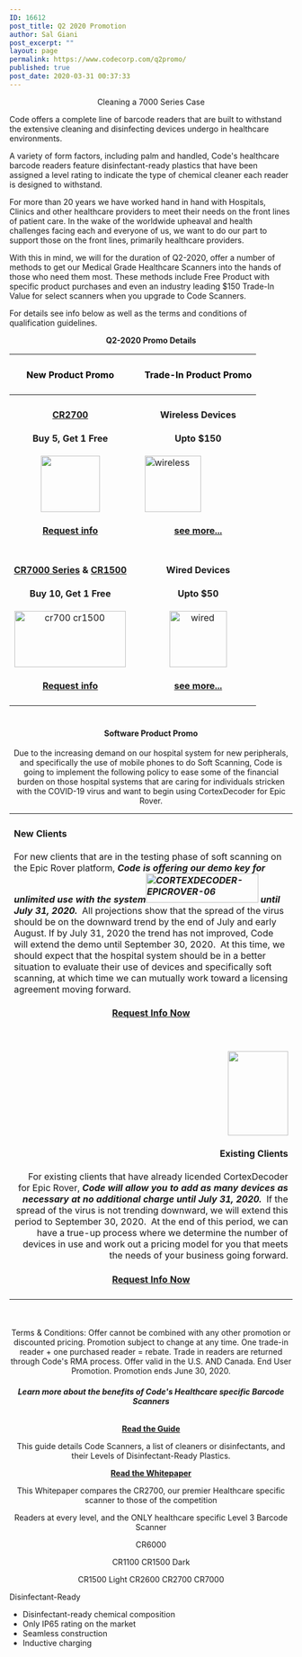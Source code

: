 ```yaml
---
ID: 16612
post_title: Q2 2020 Promotion
author: Sal Giani
post_excerpt: ""
layout: page
permalink: https://www.codecorp.com/q2promo/
published: true
post_date: 2020-03-31 00:37:33
---
```


<p style="text-align: center;">Cleaning a 7000 Series Case</p>

<p style="text-align: left;">Code offers a complete line of barcode readers that are built to withstand the extensive cleaning and disinfecting devices undergo in healthcare environments.</p>
A variety of form factors, including palm and handled, Code's healthcare barcode readers feature disinfectant-ready plastics that have been assigned a level rating to indicate the type of chemical cleaner each reader is designed to withstand.



For more than 20 years we have worked hand in hand with Hospitals, Clinics and other healthcare providers to meet their needs on the front lines of patient care. In the wake of the worldwide upheaval and health challenges facing each and everyone of us, we want to do our part to support those on the front lines, primarily healthcare providers.

With this in mind, we will for the duration of Q2-2020, offer a number of methods to get our Medical Grade Healthcare Scanners into the hands of those who need them most. These methods include Free Product with specific product purchases and even an industry leading $150 Trade-In Value for select scanners when you upgrade to Code Scanners.

For details see info below as well as the terms and conditions of qualification guidelines.


<p style="text-align: center;"><strong>Q2-2020 Promo Details</strong></p>

<div class="table-1">
<table width="100%">
<thead>
<tr>
<th style="text-align: center; color: black;" align="left">
<h4><strong>New Product Promo</strong></h4>
</th>
<th style="text-align: center;" align="left">
<h4></h4>
</th>
<th align="left">
<h4 style="text-align: center; color: black;"><strong>Trade-In Product Promo</strong></h4>
</th>
</tr>
</thead>
<tbody>
<tr>
<td align="left">
<h4 style="text-align: center;"><a href="https://www.codecorp.com/portfolio-items/code-reader-2700/"><strong>CR2700</strong></a></h4>
<h4 style="text-align: center;"><strong>Buy 5, Get 1 Free</strong></h4>
<p style="text-align: center;"><img class="aligncenter wp-image-16053" title="CR2700-handled" src="https://www.codecorp.com/wp-content/uploads/2019/08/CR2700-handled-400x380.png" alt="" width="105" height="100" /></p>

<h4 style="text-align: center;"><a href="https://www.getdrip.com/forms/795533782/submissions/new" data-drip-show-form="795533782">
<strong>Request info</strong></a></h4>
</td>
<td style="text-align: center;" align="left"></td>
<td align="left">
<h4 style="text-align: center;"><strong>Wireless Devices</strong></h4>
<h4 style="text-align: center;"><strong>Upto $150</strong></h4>
<img class="aligncenter wp-image-16653" title="wireless" src="https://www.codecorp.com/wp-content/uploads/2020/03/shutterstock-1583522314-converted-150x150.png" alt="wireless" width="100" height="100" />
<h4 style="text-align: center;"><strong><a href="https://www.codecorp.com/trade-in/">see more...</a></strong></h4>
</td>
</tr>
<tr>
<td style="text-align: center;" align="left">
<h4><strong><a href="https://www.codecorp.com/portfolio-items/code-reader-7018/">CR7000 Series</a> &amp; <a href="https://www.codecorp.com/portfolio-items/code-reader-1500/">CR1500</a></strong></h4>
<h4><strong>Buy 10, Get 1 Free</strong></h4>
<img class="aligncenter wp-image-16659" title="cr700 cr1500" src="https://www.codecorp.com/wp-content/uploads/2020/03/cr700-cr1500.png" alt="cr700 cr1500" width="198" height="100" />
<h4><a href="https://www.getdrip.com/forms/373665319/submissions/new" data-drip-show-form="373665319"><strong>Request info</strong></a></h4>
</td>
<td style="text-align: center;" align="left"></td>
<td style="text-align: center;" align="left">
<h4><strong>Wired Devices</strong></h4>
<h4><strong>Upto $50</strong></h4>
<img class="aligncenter wp-image-16654" title="wired" src="https://www.codecorp.com/wp-content/uploads/2020/03/shutterstock-708584419-converted-150x150.png" alt="wired" width="102" height="100" />
<h4><a href="https://www.codecorp.com/trade-in/"><strong>see more...</strong></a></h4>
</td>
</tr>
</tbody>
</table>
</div>

<div class="table-1" style="margin-top: 40px;">
<h4></h4>
<h4 style="text-align: center;"><strong>Software Product Promo</strong></h4>
<p style="text-align: center;">Due to the increasing demand on our hospital system for new peripherals, and specifically the use of mobile phones to do Soft Scanning, Code is going to implement the following policy to ease some of the financial burden on those hospital systems that are caring for individuals stricken with the COVID-19 virus and want to begin using CortexDecoder for Epic Rover.</p>

<table style="margin-top: 10px; margin-bottom: 50px;" width="100%">
<thead></thead>
<tbody>
<tr>
<td align="left">
<div style="text-align: center;">
<h4 style="text-align: left;"><strong>New Clients</strong></h4>
<p style="text-align: left;">For new clients that are in the testing phase of soft scanning on the Epic Rover platform, <em><strong>Code is offering our demo key for unlimited use with the system<img class="alignright wp-image-14706" title="CORTEXDECODER-EPICROVER-06" src="https://www.codecorp.com/wp-content/uploads/2018/12/CORTEXDECODER-EPICROVER-06.png" alt="CORTEXDECODER-EPICROVER-06" width="200" height="52" /> until July 31, 2020. </strong></em> All projections show that the spread of the virus should be on the downward trend by the end of July and early August. If by July 31, 2020 the trend has not improved, Code will extend the demo until September 30, 2020.  At this time, we should expect that the hospital system should be in a better situation to evaluate their use of devices and specifically soft scanning, at which time we can mutually work toward a licensing agreement moving forward.</p>

</div>
<h4 style="text-align: center;"><a href="https://www.getdrip.com/forms/983607138/submissions/new" data-drip-show-form="983607138"><strong>Request Info Now</strong></a></h4>
</td>
</tr>
<tr>
<td style="text-align: right;" align="right"><img class="alignleft wp-image-16130" style="text-align: right; margin-top: 30px;" title="Code-CORTEXDECODER-EPICROVER" src="https://www.codecorp.com/wp-content/uploads/2019/08/Code-CORTEXDECODER-EPICROVER.png" alt="" width="107" height="150" />
<h4 style="text-align: right;"><strong>Existing Clients</strong></h4>
<div style="text-align: right;">For existing clients that have already licended CortexDecoder for Epic Rover, <em><strong>Code will allow you to add as many devices as necessary at no additional charge until July 31, 2020.</strong></em>  If the spread of the virus is not trending downward, we will extend this period to September 30, 2020.  At the end of this period, we can have a true-up process where we determine the number of devices in use and work out a pricing model for you that meets the needs of your business going forward.</div>
<div></div>
<div></div>
<div></div>
<h4 style="text-align: center;"><a href="https://www.getdrip.com/forms/983607138/submissions/new" data-drip-show-form="983607138"><strong>Request Info Now</strong></a></h4>
</td>
</tr>
</tbody>
</table>
</div>

<p style="text-align: center;">Terms &amp; Conditions: Offer cannot be combined with any other promotion or discounted pricing. Promotion subject to change at any time. One trade-in reader + one purchased reader = rebate. Trade in readers are returned through Code's RMA process. Offer valid in the U.S. AND Canada. End User Promotion.
Promotion ends June 30, 2020.</p>

<h6 style="text-align: center;"><strong>Learn more about the benefits of Code's Healthcare specific Barcode Scanners</strong></h6>

<p style="text-align: center;"><a href="https://www.codecorp.com/wp-content/uploads/2020/03/D007930-CodeShield-Data-Sheet-3-19-2020-update.pdf" target="_blank" rel="noopener noreferrer"><strong>Read the Guide</strong></a></p>

<p style="text-align: center;">This guide details Code Scanners, a list of cleaners or disinfectants, and their Levels of Disinfectant-Ready Plastics.</p>

<p style="text-align: center;"><a href="https://www.codecorp.com/wp-content/uploads/2020/03/2700vComp.pdf" target="_blank" rel="noopener noreferrer"><strong>Read the Whitepaper</strong></a></p>

<p style="text-align: center;">This Whitepaper compares the CR2700, our premier Healthcare specific scanner to those of the competition</p>

<p style="text-align: center;">Readers at every level, and the ONLY healthcare specific Level 3 Barcode Scanner</p>

<p style="text-align: center;">CR6000</p>

<p style="text-align: center;">CR1100
CR1500 Dark</p>

<p style="text-align: center;">CR1500 Light
CR2600
CR2700
CR7000</p>

<div>

Disinfectant-Ready

</div>
<ul>
 	<li>Disinfectant-ready chemical composition</li>
 	<li>Only IP65 rating on the market</li>
 	<li>Seamless construction</li>
 	<li>Inductive charging</li>
</ul>
